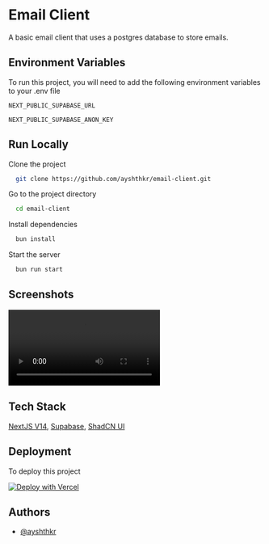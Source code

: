 
# Email Client

A basic email client that uses a postgres database to store emails.


## Environment Variables

To run this project, you will need to add the following environment variables to your .env file

`NEXT_PUBLIC_SUPABASE_URL`

`NEXT_PUBLIC_SUPABASE_ANON_KEY`


## Run Locally

Clone the project

```bash
  git clone https://github.com/ayshthkr/email-client.git
```

Go to the project directory

```bash
  cd email-client
```

Install dependencies

```bash
  bun install
```

Start the server

```bash
  bun run start
```


## Screenshots

![App Tutorial Video](https://raw.githubusercontent.com/ayshthkr/email-client/main/public/run.mp4)


## Tech Stack

[NextJS V14](https://nextjs.org/), [Supabase](https://supabase.com/), [ShadCN UI](https://ui.shadcn.com/)


## Deployment

To deploy this project

[![Deploy with Vercel](https://vercel.com/button)](https://vercel.com/new/clone?repository-url=https%3A%2F%2Fgithub.com%2Fayshthkr%2Femail-client&env=NEXT_PUBLIC_SUPABASE_URL,NEXT_PUBLIC_SUPABASE_ANON_KEY&project-name=email-client-nextjs&redirect-url=https%3A%2F%2Fgithub.com%2Fayshthkr%2Femail-client)

## Authors

- [@ayshthkr](https://www.github.com/ayshthkr)

